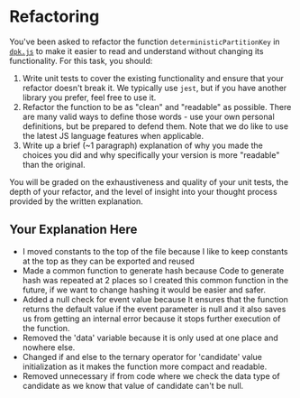 # Refactoring

You've been asked to refactor the function `deterministicPartitionKey` in [`dpk.js`](dpk.js) to make it easier to read and understand without changing its functionality. For this task, you should:

1. Write unit tests to cover the existing functionality and ensure that your refactor doesn't break it. We typically use `jest`, but if you have another library you prefer, feel free to use it.
2. Refactor the function to be as "clean" and "readable" as possible. There are many valid ways to define those words - use your own personal definitions, but be prepared to defend them. Note that we do like to use the latest JS language features when applicable.
3. Write up a brief (~1 paragraph) explanation of why you made the choices you did and why specifically your version is more "readable" than the original.

You will be graded on the exhaustiveness and quality of your unit tests, the depth of your refactor, and the level of insight into your thought process provided by the written explanation.

## Your Explanation Here
- I moved constants to the top of the file because I like to keep constants at the top as they can be exported and reused
- Made a common function to generate hash because Code to generate hash was repeated at 2 places so I created this common function in the future, if we want to change hashing it would be easier and safer.
- Added a null check for event value because It ensures that the function returns the default value if the event parameter is null and it also saves us from getting an internal error because it stops further execution of the function.
- Removed the 'data' variable because it is only used at one place and nowhere else.
- Changed if and else to the ternary operator for 'candidate' value initialization as it makes the function more compact and readable.
- Removed unnecessary if from code where we check the data type of candidate as we know that value of candidate can't be null.